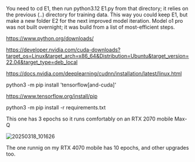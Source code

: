 You need to cd E1, then run python3.12 E1.py from that directory; it relies on the previous (..) directory for training data. This way you could keep E1, but make a new folder E2 for the next improved model iteration. Model o1 pro was not built overnight; it was build from a list of most-efficient steps.

https://www.python.org/downloads/

https://developer.nvidia.com/cuda-downloads?target_os=Linux&target_arch=x86_64&Distribution=Ubuntu&target_version=22.04&target_type=deb_local

https://docs.nvidia.com/deeplearning/cudnn/installation/latest/linux.html

python3 -m pip install 'tensorflow[and-cuda]'

https://www.tensorflow.org/install/pip

python3 -m pip install -r requirements.txt

This one has 3 epochs so it runs comfortably on an RTX 2070 mobile Max-Q

![20250318_101626](https://github.com/user-attachments/assets/bb72818d-1574-4b3a-a5c9-4a403c5f6948)

The one runnig on my RTX 4070 mobile has 10 epochs, and other upgrades too.
